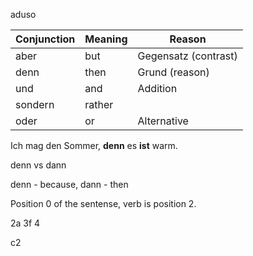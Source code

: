 aduso

| Conjunction | Meaning | Reason               |
| ----------- | ------- | -------------------- |
| aber        | but     | Gegensatz (contrast) |
| denn        | then    | Grund (reason)       |
| und         | and     | Addition             |
| sondern     | rather  |                      |
| oder        | or      | Alternative          |

Ich mag den Sommer, **denn** es **ist** warm.

denn vs dann

denn - because, dann - then

Position 0 of the sentense, verb is position 2.

2a
3f
4 

c2
